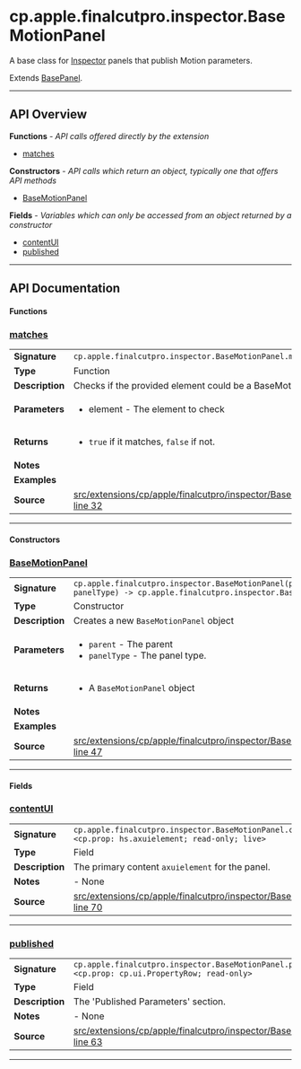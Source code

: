 # cp.apple.finalcutpro.inspector.BaseMotionPanel

A base class for [Inspector](cp.apple.finalcutpro.inspector.Inspector.md) panels
that publish Motion parameters.

Extends [BasePanel](cp.apple.finalcutpro.inspector.BasePanel.md).

---

## API Overview
**Functions** - _API calls offered directly by the extension_
 * [matches](#matches)

**Constructors** - _API calls which return an object, typically one that offers API methods_
 * [BaseMotionPanel](#basemotionpanel)

**Fields** - _Variables which can only be accessed from an object returned by a constructor_
 * [contentUI](#contentui)
 * [published](#published)


---

## API Documentation

#### Functions


### [matches](#matches)

|                                             |                                                                                     |
| --------------------------------------------|-------------------------------------------------------------------------------------|
| **Signature**                               | `cp.apple.finalcutpro.inspector.BaseMotionPanel.matches(element)`                                                                    |
| **Type**                                    | Function                                                                     |
| **Description**                             | Checks if the provided element could be a BaseMotionPanel.                                                                     |
| **Parameters**                              | <ul><li>element   - The element to check</li></ul> |
| **Returns**                                 | <ul><li>`true` if it matches, `false` if not.</li></ul>          |
| **Notes**                                   | <ul></ul> |
| **Examples**                                | <ul></ul> |
| **Source**                                  | [src/extensions/cp/apple/finalcutpro/inspector/BaseMotionPanel.lua line 32](https://github.com/CommandPost/CommandPost/blob/develop/src/extensions/cp/apple/finalcutpro/inspector/BaseMotionPanel.lua#L32) |

---

#### Constructors


### [BaseMotionPanel](#basemotionpanel)

|                                             |                                                                                     |
| --------------------------------------------|-------------------------------------------------------------------------------------|
| **Signature**                               | `cp.apple.finalcutpro.inspector.BaseMotionPanel(parent, panelType) -> cp.apple.finalcutpro.inspector.BaseMotionPanel`                                                                    |
| **Type**                                    | Constructor                                                                     |
| **Description**                             | Creates a new `BaseMotionPanel` object                                                                     |
| **Parameters**                              | <ul><li>`parent`		- The parent</li><li>`panelType`  - The panel type.</li></ul> |
| **Returns**                                 | <ul><li>A `BaseMotionPanel` object</li></ul>          |
| **Notes**                                   | <ul></ul> |
| **Examples**                                | <ul></ul> |
| **Source**                                  | [src/extensions/cp/apple/finalcutpro/inspector/BaseMotionPanel.lua line 47](https://github.com/CommandPost/CommandPost/blob/develop/src/extensions/cp/apple/finalcutpro/inspector/BaseMotionPanel.lua#L47) |

---

#### Fields


### [contentUI](#contentui)

|                                             |                                                                                     |
| --------------------------------------------|-------------------------------------------------------------------------------------|
| **Signature**                               | `cp.apple.finalcutpro.inspector.BaseMotionPanel.contentUI <cp.prop: hs.axuielement; read-only; live>`                                                                    |
| **Type**                                    | Field                                                                     |
| **Description**                             | The primary content `axuielement` for the panel.                                                                     |
| **Notes**                                   | - None |
| **Source**                                  | [src/extensions/cp/apple/finalcutpro/inspector/BaseMotionPanel.lua line 70](https://github.com/CommandPost/CommandPost/blob/develop/src/extensions/cp/apple/finalcutpro/inspector/BaseMotionPanel.lua#L70) |

---


### [published](#published)

|                                             |                                                                                     |
| --------------------------------------------|-------------------------------------------------------------------------------------|
| **Signature**                               | `cp.apple.finalcutpro.inspector.BaseMotionPanel.published <cp.prop: cp.ui.PropertyRow; read-only>`                                                                    |
| **Type**                                    | Field                                                                     |
| **Description**                             | The 'Published Parameters' section.                                                                     |
| **Notes**                                   | - None |
| **Source**                                  | [src/extensions/cp/apple/finalcutpro/inspector/BaseMotionPanel.lua line 63](https://github.com/CommandPost/CommandPost/blob/develop/src/extensions/cp/apple/finalcutpro/inspector/BaseMotionPanel.lua#L63) |

---

